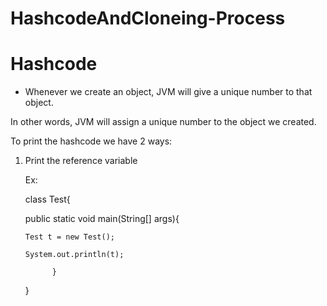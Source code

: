 # HashcodeAndCloneing-Process

# Hashcode

- Whenever we create an object, JVM will give a unique number to that object.

 In other words, JVM will assign a unique number to the object we created.

 To print the hashcode we have 2 ways:

 1. Print the reference variable

     Ex:

    class Test{

      public static void main(String[] args){
    
        Test t = new Test();
    
        System.out.println(t);
    
              }
    
    }

